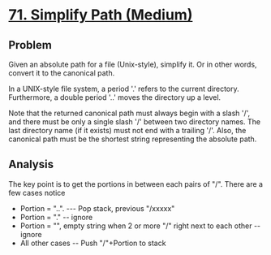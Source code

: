 # [71. Simplify Path (Medium)](https://leetcode.com/problems/simplify-path/)

<h2>Problem</h2>
<p>Given an absolute path for a file (Unix-style), simplify it. Or in other words, convert it to the canonical path.</p>
<p>In a UNIX-style file system, a period '.' refers to the current directory. Furthermore, a double period '..' moves the directory up a level.</p>
<p>Note that the returned canonical path must always begin with a slash '/', and there must be only a single slash '/' between two directory names. The last directory name (if it exists) must not end with a trailing '/'. Also, the canonical path must be the shortest string representing the absolute path.</p>

<h2>Analysis</h2>
<p>The key point is to get the portions in between each pairs of "/". There are a few cases notice</p>
<ul>
    <li>Portion = "..". --- Pop stack, previous "/xxxxx" </li>
    <li>Portion = "." -- ignore</li>
    <li>Portion = "", empty string when 2 or more "/" right next to each other -- ignore</li>
    <li>All other cases -- Push "/"+Portion to stack</li>
</ul>
